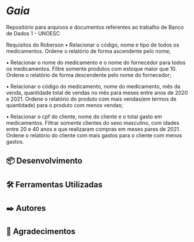 # *Gaia*
Repositório para arquivos e documentos referentes ao trabalho de Banco de Dados 1 - UNOESC

Requisitos do Roberson
• Relacionar o código, nome e tipo de todos os medicamentos. Ordene o relatório de forma ascendente pelo nome;

• Relacionar o nome do medicamento e o nome do fornecedor para todos os medicamentos. Filtre somente produtos com estoque maior
que 10. Ordene o relatório de forma descendente pelo nome do fornecedor;

• Relacionar o código do medicamento, nome do medicamento, mês da venda, quantidade total de vendas no mês para meses entre anos de 2020 e 2021. Ordene o relatório do produto com mais vendas(em termos de quantidade) para o produto com menos vendas;

• Relacionar o cpf do cliente, nome do cliente e o total gasto em medicamentos. Filtrar somente clientes do sexo masculino, com idades entre 20 e 40 anos e que realizaram compras em meses pares de 2021. Ordene o relatório do cliente com mais gastos para o cliente com menos gastos.

## 📦 Desenvolvimento

## 🛠️ Ferramentas Utilizadas

## ✒️ Autores

## 🎁 Agradecimentos
